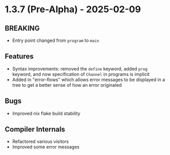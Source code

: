# 1.3.7 (Pre-Alpha) - 2025-02-09

## BREAKING 
  - Entry point changed from `program` to `main`

## Features
  - Syntax improvements: removed the `define` keyword, added `prog` keyword, and now specification of `Channel` in programs is implicit
  - Added in "error-flows" which allows error messages to be displayed in a tree to get a better sense of how an error originated

## Bugs
  - Improved nix flake build stability

## Compiler Internals
  - Refactored various visitors
  - Improved some error messages

